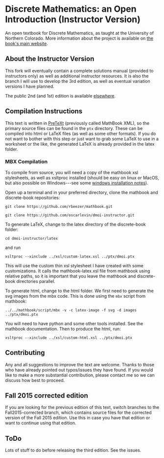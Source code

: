 Discrete Mathematics: an Open Introduction (Instructor Version)
=============

An open textbook for Discrete Mathematics, as taught at the University of Northern Colorado.  More information about the project is available on [the book's main website](http://discrete.openmathbooks.org).

## About the Instructor Version

This fork will eventually contain a complete solutions manual (provided to instructors only) as well as additional instructor resources.  It is also the branch I will use to develop the 3rd edition, as well as eventual variation versions I have planned.

The public 2nd (and 1st) edition is available [elsewhere](https://github.com/oscarlevin/discrete-book).


## Compilation Instructions

This text is written in [PreTeXt](http://mathbook.pugetsound.edu) (previously called MathBook XML), so the primary source files can be found in the `ptx` directory.  These can be compiled into html or LaTeX files (as well as some other formats).  If you do not want to bother with this step or just want to grab some LaTeX to use in a worksheet or the like, the generated LaTeX is already provided in the latex folder.

### MBX Compilation

To compile from source, you will need a copy of the mathbook xsl stylesheets, as well as xsltproc installed (should be easy on linux or MacOS, but also possible on Windows---see some [windows installation notes](http://mathbook.pugetsound.edu/doc/author-guide/html/windows-install-notes.html)).

Open up a terminal and in your preferred directory, clone the mathbook and discrete-book repositories:

`git clone https://github.com/rbeezer/mathbook.git`

`git clone https://github.com/oscarlevin/dmoi-instructor.git`

To generate LaTeX, change to the latex directory of the discrete-book folder:

`cd dmoi-instructor/latex`


and run


`xsltproc --xinclude ../xsl/custom-latex.xsl ../ptx/dmoi.ptx`

This will use the custom thin xsl stylesheet I have created with some customizations.  It calls the mathbook-latex.xsl file from mathbook using relative paths, so it is important that you leave the mathbook and discrete-book directories parallel.

To generate html, change to the html folder.  We first need to generate the svg images from the mbx code.  This is done using the `mbx` script from mathbook:

`../../mathbook/script/mbx -v -c latex-image -f svg -d images ../ptx/dmoi.ptx`

You will need to have python and some other tools installed.  See the mathbook documentation.  Then to produce the html, run:

`xsltproc --xinclude ../xsl/custom-html.xsl ../ptx/dmoi.ptx`

## Contributing

Any and all suggestions to improve the text are welcome.  Thanks to those who have already pointed out typos/issues they have found.  If you would like to make a more substantial contribution, please contact me so we can discuss how best to proceed.

## Fall 2015 corrected edition

If you are looking for the previous edition of this text, switch branches to the Fall2015-corrected branch, which contains source files for the corrected version of the Fall 2015 edition.  Use this in case you have that edition or want to continue using that edition.

## ToDo

Lots of stuff to do before releasing the third edition.  See the issues.
